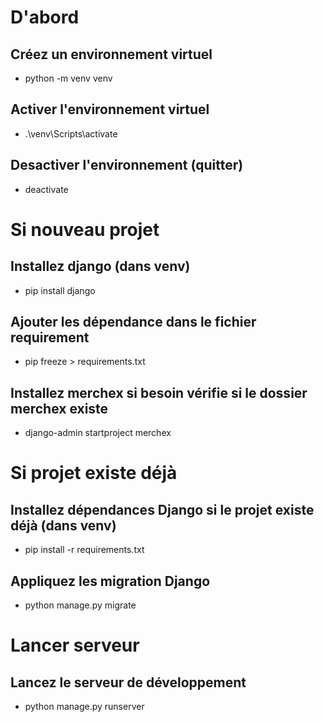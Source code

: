 # D'abord
## Créez un environnement virtuel
- python -m venv venv

## Activer l'environnement virtuel
- .\venv\Scripts\activate

## Desactiver l'environnement (quitter)
- deactivate
# Si nouveau projet
## Installez django (dans venv)
- pip install django

## Ajouter les dépendance dans le fichier requirement
- pip freeze > requirements.txt

## Installez merchex si besoin vérifie si le dossier merchex existe
- django-admin startproject merchex
# Si projet existe déjà
## Installez dépendances Django si le projet existe déjà (dans venv)
- pip install -r requirements.txt

## Appliquez les migration Django
- python manage.py migrate

# Lancer serveur
## Lancez le serveur de développement
- python manage.py runserver